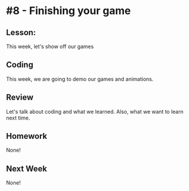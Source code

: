 # #8 - Finishing your game

## Lesson: 
This week, let's show off our games

## Coding
This week, we are going to demo our games and animations.

## Review 
Let's talk about coding and what we learned.  Also, what we want to learn next time.

## Homework
None!

## Next Week
None!


